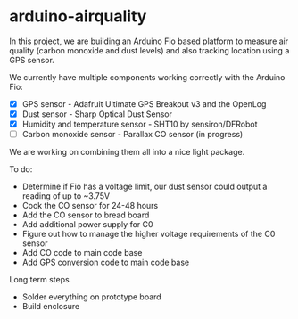arduino-airquality
==================

In this project, we are building an Arduino Fio based platform to measure air quality (carbon monoxide and dust levels) and also tracking location using a GPS sensor.

We currently have multiple components working correctly with the Arduino Fio:

- [x] GPS sensor - Adafruit Ultimate GPS Breakout v3 and the OpenLog
- [x] Dust sensor - Sharp Optical Dust Sensor
- [x] Humidity and temperature sensor - SHT10 by sensiron/DFRobot
- [ ] Carbon monoxide sensor - Parallax CO sensor (in progress)

We are working on combining them all into a nice light package.

To do:
- Determine if Fio has a voltage limit, our dust sensor could output a reading of up to ~3.75V
- Cook the CO sensor for 24-48 hours
- Add the CO sensor to bread board
- Add additional power supply for C0
- Figure out how to manage the higher voltage requirements of the C0 sensor
- Add CO code to main code base
- Add GPS conversion code to main code base

Long term steps
- Solder everything on prototype board
- Build enclosure
